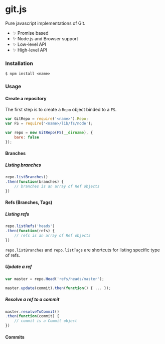 # git.js

Pure javascript implementations of Git.

- ✨ Promise based
- ✨ Node.js and Browser support
- ✨ Low-level API
- ✨ High-level API

### Installation

```
$ npm install <name>
```

### Usage

#### Create a repository

The first step is to create a `Repo` object binded to a `FS`.

```js
var GitRepo = require('<name>').Repo;
var FS = require('<name>/lib/fs/node');

var repo = new GitRepo(FS(__dirname), {
    bare: false
});
```

#### Branches

##### Listing branches

```js
repo.listBranches()
.then(function(branches) {
    // branches is an array of Ref objects
})
```

#### Refs (Branches, Tags)

##### Listing refs

```js
repo.listRefs('heads')
.then(function(refs) {
    // refs is an array of Ref objects
})
```

`repo.listBranches` and `repo.listTags` are shortcuts for listing specific type of refs.

##### Update a ref

```js
var master = repo.Head('refs/heads/master');

master.update(commit).then(function() { ... });
```

##### Resolve a ref to a commit

```js
master.resolveToCommit()
.then(function(commit) {
    // commit is a Commit object
})
```

#### Commits


